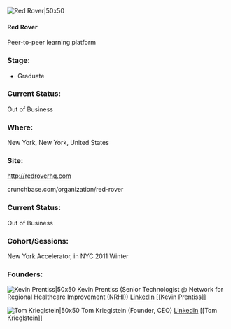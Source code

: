 

![Red Rover|50x50](https://apimg.techstars.com/connect/images/image_files/53d6ca31af05d7c445000006/original/redrover.png)

#### Red Rover
Peer-to-peer learning platform

### Stage: 
 - Graduate 

### Current Status: 
Out of Business

### Where:
New York, New York, United States

### Site:
http://redroverhq.com



crunchbase.com/organization/red-rover

### Current Status: 
Out of Business

### Cohort/Sessions: 
New York Accelerator, in NYC 2011 Winter

### Founders: 

![Kevin Prentiss|50x50](https://s3.amazonaws.com/photos.angel.co/users/31280-medium_jpg?1304687771) Kevin Prentiss (Senior Technologist @ Network for Regional Healthcare Improvement (NRHI)) [LinkedIn](https://linkedin.com/in/kevinprentiss) [[Kevin Prentiss]]

![Tom Krieglstein|50x50](https://s3.amazonaws.com/founders-techstars-images/003E000000FL8FPIA1.jpg) Tom Krieglstein (Founder, CEO) [LinkedIn](https://linkedin.com/in/tomkrieglstein) [[Tom Krieglstein]]


